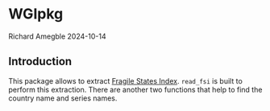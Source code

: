 WGIpkg
================
Richard Amegble
2024-10-14

## Introduction

This package allows to extract [Fragile States
Index](https://fragilestatesindex.org/). `read_fsi` is built to perform
this extraction. There are another two functions that help to find the
country name and series names.
